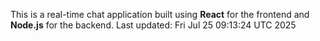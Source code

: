 This is a real-time chat application built using **React** for the frontend and **Node.js** for the backend.
Last updated: Fri Jul 25 09:13:24 UTC 2025
